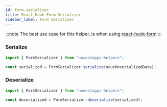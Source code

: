```yaml
---
id: form-serializer
title: React Hook Form Serializer
sidebar_label: Form Serializer
---
```


:::note
The best use case for this helper, is when using [react-hook-form](https://react-hook-form.com/)
:::

### Serialize

```jsx
import { FormSerializer } from "newestapps-helpers";

const serialized = FormSerializer.serialize(yourUnserializedData);
```

### Deserialize

```jsx
import { FormSerializer } from "newestapps-helpers";

const deserialized = FormSerializer.deserialize(serialized);
```
